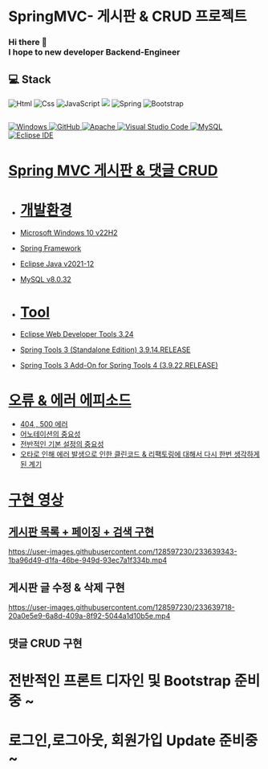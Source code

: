 # SpringMVC- 게시판 & CRUD 프로젝트

### Hi there 👋 </br>I hope to new developer Backend-Engineer

## 💻 Stack 
<img alt="Html" src ="https://img.shields.io/badge/HTML5-E34F26.svg?&style=for-the-badge&logo=HTML5&logoColor=white"/> <img alt="Css" src ="https://img.shields.io/badge/CSS3-1572B6.svg?&style=for-the-badge&logo=CSS3&logoColor=white"/> <img alt="JavaScript" src ="https://img.shields.io/badge/JavaScriipt-F7DF1E.svg?&style=for-the-badge&logo=JavaScript&logoColor=black"/>  <img src="https://img.shields.io/badge/JAVA-007396?style=for-the-badge&logo=java&logoColor=white"> <img alt="Spring" src ="https://img.shields.io/badge/Spring-6DB33F.svg?&style=for-the-badge&logo=Spring Boot&logoColor=white"/> <img alt="Bootstrap" src ="https://img.shields.io/badge/Bootstrap-7952B3.svg?&style=for-the-badge&logo=Bootstrap&logoColor=white"/> 
## 
<a href = "https://github.com/Hun-Se"><img alt="Windows" src ="https://img.shields.io/badge/Windows-0078D6.svg?&style=for-the-badge&logo=Windows&logoColor=white"/>
<a href = "https://github.com/Hun-Se"><img alt="GitHub" src ="https://img.shields.io/badge/GitHub-181717.svg?&style=for-the-badge&logo=GitHub&logoColor=white"/>
<a href = "https://github.com/Hun-Se"><img alt="Apache" src ="https://img.shields.io/badge/Apache-D22128.svg?&style=for-the-badge&logo=Apache&logoColor=white"/>
<a href = "https://github.com/Hun-Se"><img alt="Visual Studio Code" src ="https://img.shields.io/badge/Visual Studio Code-007ACC.svg?&style=for-the-badge&logo=Visual Studio Code&logoColor=white"/> <a href = "https://github.com/Hun-Se"><img alt="MySQL" src ="https://img.shields.io/badge/MySQL-1572B6.svg?&style=for-the-badge&logo=MySQL&logoColor=white"/> <a href = "https://github.com/Hun-Se"><img alt="Eclipse IDE" src ="https://img.shields.io/badge/Eclipse IDE-2C2255.svg?&style=for-the-badge&logo=Eclipse IDE&logoColor=white"/> <a href = "https://github.com/Hun-Se">

# Spring MVC 게시판 & 댓글 CRUD 

- # 개발환경 
- Microsoft Windows 10 v22H2
- Spring Framework 
- Eclipse Java v2021-12
- MySQL v8.0.32

- # Tool
- Eclipse Web Developer Tools 3.24
- Spring Tools 3 (Standalone Edition) 3.9.14.RELEASE
- Spring Tools 3 Add-On for Spring Tools 4 (3.9.22.RELEASE)

 # 오류 & 에러 에피소드 
 - 404 , 500 에러 
 - 어노테이션의 중요성 
 - 전반적인 기본 설정의 중요성 
 - 오타로 인해 에러 발생으로 인한 클린코드 & 리팩토링에 대해서 다시 한번 생각하게 된 계기 
  
 # 구현 영상 
 ## 게시판 목록 + 페이징 + 검색 구현 

https://user-images.githubusercontent.com/128597230/233639343-1ba96d49-d1fa-46be-949d-93ec7a1f334b.mp4

 ## 게시판 글 수정 & 삭제 구현 
 

https://user-images.githubusercontent.com/128597230/233639718-20a0e5e9-6a8d-409a-8f92-5044a1d10b5e.mp4


 
 ## 댓글 CRUD 구현 

  
# 전반적인 프론트 디자인 및 Bootstrap 준비중 ~
  
# 로그인,로그아웃, 회원가입 Update 준비중 ~
